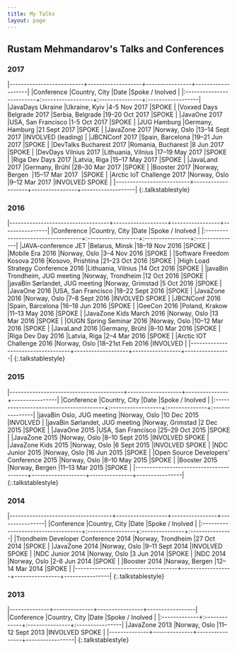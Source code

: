 ```yaml
---
title: My Talks
layout: page
---
```


## Rustam Mehmandarov's Talks and Conferences

### 2017

|--------------------------+-------------------+----------------+-------------------|
|Conference                |Country, City      |Date            |Spoke / Inolved    |
|:-------------------------+:------------------+:---------------+:------------------|
|JavaDays Ukraine          |Ukraine, Kyiv      |4-5 Nov 2017    |SPOKE              |
|Voxxed Days Belgrade 2017 |Serbia, Belgrade   |19-20 Oct 2017  |SPOKE              |
|JavaOne 2017              |USA, San Francisco |1-5 Oct 2017    |SPOKE              |
|JUG Hamburg               |Germany, Hamburg   |21 Sept 2017    |SPOKE              |
|JavaZone 2017             |Norway, Oslo       |13–14 Sept 2017 |INVOLVED (leading) |
|JBCNConf 2017             |Spain, Barcelona   |19–21 Jun 2017  |SPOKE              |
|DevTalks Bucharest 2017   |Romania, Bucharest |8 Jun 2017      |SPOKE              |
|DevDays Vilnius 2017      |Lithuania, Vilnius |17–19 May 2017  |SPOKE              |
|Riga Dev Days 2017        |Latvia, Riga       |15–17 May 2017  |SPOKE              |
|JavaLand 2017             |Germany, Brühl     |28–30 Mar 2017  |SPOKE              |
|Booster 2017              |Norway, Bergen     |15–17 Mar 2017  |SPOKE              |
|Arctic IoT Challenge 2017 |Norway, Oslo       |9–12 Mar 2017   |INVOLVED SPOKE     |
|--------------------------+-------------------+----------------+-------------------|
{:.talkstablestyle}

### 2016

|-----------------------------------+-------------------+-----------------+----------------|
|Conference                         |Country, City      |Date             |Spoke / Inolved |
|:----------------------------------+:------------------+:----------------+:---------------|
|JAVA-conference JET                |Belarus, Minsk     |18–19 Nov 2016   |SPOKE           |
|Mobile Era 2016                    |Norway, Oslo       |3–4 Nov 2016     |SPOKE           |
|Software Freedom Kosova 2016       |Kosovo, Prishtina  |21–23 Oct 2016   |SPOKE           |
|High Load Strategy Conference 2016 |Lithuania, Vilnius |14 Oct 2016      |SPOKE           |
|javaBin Trondheim, JUG meeting     |Norway, Trondheim  |12 Oct 2016      |SPOKE           |
|javaBin Sørlandet, JUG meeting     |Norway, Grimstad   |5 Oct 2016       |SPOKE           |
|JavaOne 2016                       |USA, San Francisco |18–22 Sept 2016  |SPOKE           |
|JavaZone 2016                      |Norway, Oslo       |7–8 Sept 2016    |INVOLVED SPOKE  |
|JBCNConf 2016                      |Spain, Barcelona   |16–18 Jun 2016   |SPOKE           |
|GeeCon 2016                        |Poland, Krakow     |11–13 May 2016   |SPOKE           |
|JavaZone Kids March 2016           |Norway, Oslo       |13 Mar 2016      |SPOKE           |
|OUGN Spring Seminar 2016           |Norway, Oslo       |10–12 Mar 2016   |SPOKE           |
|JavaLand 2016                      |Germany, Brühl     |8–10 Mar 2016    |SPOKE           |
|Riga Dev Day 2016                  |Latvia, Riga       |2–4 Mar 2016     |SPOKE           |
|Arctic IOT Challenge 2016          |Norway, Oslo       |18–21st Feb 2016 |INVOLVED        |
|-----------------------------------+-------------------+-----------------+----------------|
{:.talkstablestyle}

### 2015

|----------------------------------------+-------------------+---------------+----------------|
|Conference                              |Country, City      |Date           |Spoke / Inolved |
|:---------------------------------------+:------------------+:--------------+:---------------|
|javaBin Oslo, JUG meeting               |Norway, Oslo       |10 Dec 2015    |INVOLVED        |
|javaBin Sørlandet, JUG meeting          |Norway, Grimstad   |2 Dec 2015     |SPOKE           |
|JavaOne 2015                            |USA, San Francisco |25–29 Oct 2015 |SPOKE           |
|JavaZone 2015                           |Norway, Oslo       |8–10 Sept 2015 |INVOLVED SPOKE  |
|JavaZone Kids 2015                      |Norway, Oslo       |6 Sept 2015    |INVOLVED SPOKE  |
|NDC Junior 2015                         |Norway, Oslo       |16 Jun 2015    |SPOKE           |
|Open Source Developers' Conference 2015 |Norway, Oslo       |8–10 May 2015  |SPOKE           |
|Booster 2015                            |Norway, Bergen     |11–13 Mar 2015 |SPOKE           |
|----------------------------------------+-------------------+---------------+----------------|
{:.talkstablestyle}

### 2014

|------------------------------------+------------------+----------------+----------------|
|Conference                          |Country, City     |Date            |Spoke / Inolved |
|:-----------------------------------+:-----------------+:---------------+:---------------|
|Trondheim Developer Conference 2014 |Norway, Trondheim |27 Oct 2014     |SPOKE           |
|JavaZone 2014                       |Norway, Oslo      |9–11 Sept 2014  |INVOLVED SPOKE  |
|NDC Junior 2014                     |Norway, Oslo      |3 Jun 2014      |SPOKE           |
|NDC 2014                            |Norway, Oslo      |2-6 Jun 2014    |SPOKE           |
|Booster 2014                        |Norway, Bergen    |12–14 Mar 2014  |SPOKE           |
|------------------------------------+------------------+----------------+----------------|
{:.talkstablestyle}


### 2013

|--------------+--------------+----------------+-----------------|
|Conference    |Country, City |Date            |Spoke / Inolved  |
|:-------------+:-------------+:---------------+:----------------|
|JavaZone 2013 |Norway, Oslo  |11–12 Sept 2013 |INVOLVED SPOKE   |
|--------------+--------------+----------------+-----------------|
{:.talkstablestyle}



[1]: https://javazone.no
[2]: http://ariot.no
